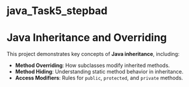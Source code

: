 # java_Task5_stepbad

# Java Inheritance and Overriding

This project demonstrates key concepts of **Java inheritance**, including:
- **Method Overriding**: How subclasses modify inherited methods.
- **Method Hiding**: Understanding static method behavior in inheritance.
- **Access Modifiers**: Rules for `public`, `protected`, and `private` methods.